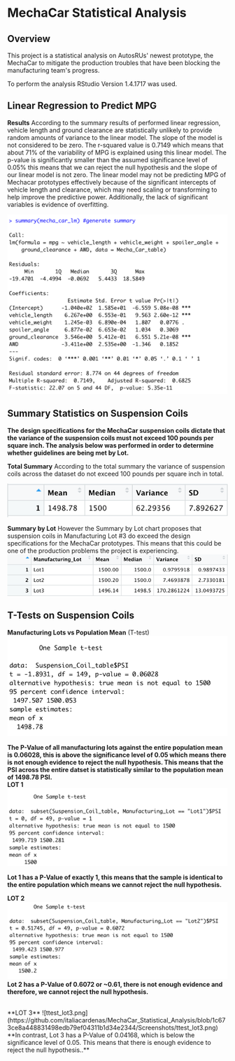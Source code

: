 # MechaCar Statistical Analysis

## Overview 
This project is a statistical analysis on AutosRUs' newest prototype, the MechaCar to mitigate the production troubles that have been blocking the manufacturing team's progress.

To perform the analysis RStudio Version 1.4.1717 was used.

## Linear Regression to Predict MPG

**Results**
According to the summary results of performed linear regression, vehicle length and ground clearance are statistically unlikely to provide random amounts of variance to the linear model. The slope of the model is not considered to be zero. The r-squared value is 0.7149 which means that about 71% of the variability of MPG is explained using this linear model. The p-value is significantly smaller than the assumed significance level of 0.05% this means that we can reject the null hypothesis and the slope of our linear model is not zero. The linear model may not be predicting MPG of Mechacar prototypes effectively because of the significant intercepts of vehicle length and clearance, which may need scaling or transforming to help improve the predictive power. Additionally, the lack of significant variables is evidence of overfitting.

![del_1_lm_summary.png](https://github.com/italiacardenas/MechaCar_Statistical_Analysis/blob/3546e116c6238ae18b860cd40125be48c43bb91b/Screenshots/del_1_lm_summary.png)


## Summary Statistics on Suspension Coils
**The design specifications for the MechaCar suspension coils dictate that the variance of the suspension coils must not exceed 100 pounds per square inch. The analysis below was performed in order to determine whether guidelines are being met by Lot.**


**Total Summary**
According to the total summary the variance of suspension coils across the dataset do not exceed 100 pounds per square inch in total. 

![total_summary.png](https://github.com/italiacardenas/MechaCar_Statistical_Analysis/blob/6650d123685e287fdb00447727bb654017b1a55f/Screenshots/total_summary.png)

**Summary by Lot**
However the Summary by Lot chart proposes that suspension coils in Manufacturing Lot #3 do exceed the design specifications for the MechaCar prototypes. This means that this could be one of the production problems the project is experiencing.
![lot_summary.png](https://github.com/italiacardenas/MechaCar_Statistical_Analysis/blob/6650d123685e287fdb00447727bb654017b1a55f/Screenshots/lot_summary.png)

## T-Tests on Suspension Coils

**Manufacturing Lots vs Population Mean** (T-test)
![Entire_data_ttest.png](https://github.com/italiacardenas/MechaCar_Statistical_Analysis/blob/1c673ce8a448831498edb79ef04311b1d34e2344/Screenshots/Entire_data_ttest.png)

**The P-Value of all manufacturing lots against the entire population mean is 0.06028, this is 
above the significance level of 0.05 which means there is not enough evidence to reject the null hypothesis. This means that the PSI across the entire datset is statistically similar to the population mean of 1498.78 PSI.**
<br />
**LOT 1**
![ttest_lot1.png](https://github.com/italiacardenas/MechaCar_Statistical_Analysis/blob/1c673ce8a448831498edb79ef04311b1d34e2344/Screenshots/ttest_lot1.png)

**Lot 1 has a P-Value of exactly 1, this means that the sample is identical to the entire population which means we cannot reject the null hypothesis.**
<br />

**LOT 2**
![ttest_lot2.png](https://github.com/italiacardenas/MechaCar_Statistical_Analysis/blob/1c673ce8a448831498edb79ef04311b1d34e2344/Screenshots/ttest_lot2.png)
**Lot 2 has a P-Value of 0.6072 or ~0.61, there is not enough evidence and therefore, we cannot reject the null hypothesis.**

<br />
**LOT 3**
![ttest_lot3.png](https://github.com/italiacardenas/MechaCar_Statistical_Analysis/blob/1c673ce8a448831498edb79ef04311b1d34e2344/Screenshots/ttest_lot3.png)
**In contrast, Lot 3 has a P-Value of 0.04168, which is below the significance level of 0.05. This means that there is enough evidence to reject the null hypothesis..**

